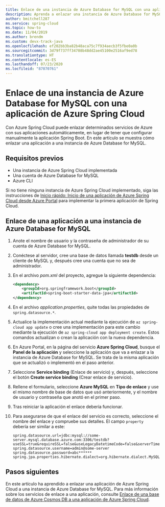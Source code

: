 ```yaml
---
title: Enlace de una instancia de Azure Database for MySQL con una aplicación de Azure Spring Cloud
description: Aprenda a enlazar una instancia de Azure Database for MySQL a una aplicación de Azure Spring Cloud.
author: bmitchell287
ms.service: spring-cloud
ms.topic: how-to
ms.date: 11/04/2019
ms.author: brendm
ms.custom: devx-track-java
ms.openlocfilehash: ef202bb3ba82b48aca75c7f934aecb3f5fbe0a0b
ms.sourcegitcommit: 3d79f737ff34708b48dd2ae45100e2516af9ed78
ms.translationtype: HT
ms.contentlocale: es-ES
ms.lasthandoff: 07/23/2020
ms.locfileid: "87070761"
---
```

# <a name="bind-an-azure-database-for-mysql-instance-to-your-azure-spring-cloud-application"></a>Enlace de una instancia de Azure Database for MySQL con una aplicación de Azure Spring Cloud 

Con Azure Spring Cloud puede enlazar determinados servicios de Azure con sus aplicaciones automáticamente, en lugar de tener que configurar manualmente la aplicación Spring Boot. En este artículo se muestra cómo enlazar una aplicación a una instancia de Azure Database for MySQL.

## <a name="prerequisites"></a>Requisitos previos

* Una instancia de Azure Spring Cloud implementada
* Una cuenta de Azure Database for MySQL
* Azure CLI

Si no tiene ninguna instancia de Azure Spring Cloud implementado, siga las instrucciones de [Inicio rápido: Inicio de una aplicación de Azure Spring Cloud desde Azure Portal](spring-cloud-quickstart-launch-app-portal.md) para implementar la primera aplicación de Spring Cloud.

## <a name="bind-your-app-to-your-azure-database-for-mysql-instance"></a>Enlace de una aplicación a una instancia de Azure Database for MySQL

1. Anote el nombre de usuario y la contraseña de administrador de su cuenta de Azure Database for MySQL. 

1. Conéctese al servidor, cree una base de datos llamada **testdb** desde un cliente de MySQL y, después cree una cuenta que no sea de administrador.

1. En el archivo *pom.xml* del proyecto, agregue la siguiente dependencia:

    ```xml
    <dependency>
        <groupId>org.springframework.boot</groupId>
        <artifactId>spring-boot-starter-data-jpa</artifactId>
    </dependency>
    ```
1. En el archivo *application.properties*, quite todas las propiedades de `spring.datasource.*`.

1. Actualice la implementación actual mediante la ejecución de `az spring-cloud app update` o cree una implementación para este cambio mediante la ejecución de `az spring-cloud app deployment create`.  Estos comandos actualizan o crean la aplicación con la nueva dependencia.

1. En Azure Portal, en la página del servicio **Azure Spring Cloud**, busque el **Panel de la aplicación** y seleccione la aplicación que va a enlazar a la instancia de Azure Database for MySQL.  Se trata de la misma aplicación que se actualizó o implementó en el paso anterior. 

1. Seleccione **Service binding** (Enlace de servicio) y, después, seleccione el botón **Create service binding** (Crear enlace de servicio). 

1. Rellene el formulario, seleccione **Azure MySQL** en **Tipo de enlace** y use el mismo nombre de base de datos que usó anteriormente, y el nombre de usuario y contraseña que anotó en el primer paso.

1. Tras reiniciar la aplicación el enlace debería funcionar.

1. Para asegurarse de que el enlace del servicio es correcto, seleccione el nombre del enlace y compruebe sus detalles. El campo `property` debería ser similar a este:
    ```
    spring.datasource.url=jdbc:mysql://some-server.mysql.database.azure.com:3306/testdb?useSSL=true&requireSSL=false&useLegacyDatetimeCode=false&serverTimezone=UTC
    spring.datasource.username=admin@some-server
    spring.datasource.password=abc******
    spring.jpa.properties.hibernate.dialect=org.hibernate.dialect.MySQL5InnoDBDialect
    ```

## <a name="next-steps"></a>Pasos siguientes

En este artículo ha aprendido a enlazar una aplicación de Azure Spring Cloud a una instancia de Azure Database for MySQL. Para más información sobre los servicios de enlace a una aplicación, consulte [Enlace de una base de datos de Azure Cosmos DB a una aplicación de Azure Spring Cloud](spring-cloud-tutorial-bind-cosmos.md).
